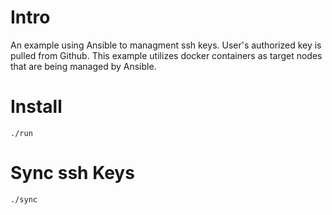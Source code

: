 # Intro

An example using Ansible to managment ssh keys.  User's authorized key is pulled from Github.  This example
utilizes docker containers as target nodes that are being managed by Ansible.

# Install

```
./run
```

# Sync ssh Keys

```
./sync
```